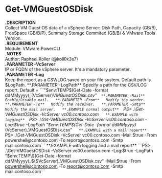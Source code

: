 # Get-VMGuestOSDisk

**.DESCRIPTION**  
Collect VM Guest OS data of a vSphere Server: Disk Path, Capacity (GB/B), FreeSpace (GB/B/P), Summary Storage Commited (GB/B) & VMware Tools Version.  
**.REQUIREMENT**  
Module: VMware.PowerCLI  
**.NOTES**  
Author: Raphael Koller (@koll0x3e7)  
**.PARAMETER -VcServer**  
IP or FQDN of the vSphere server. It's a mandatory parameter.  
**.PARAMETER -Log**  
Keep the report as a CSV/LOG saved on your file system. Default path is $LogPath.  
**.PARAMETER -LogPath**  
Specify a path for the CSV/LOG report. Default = ```"$env:TEMP\$(Get-Date -format ddMMyyyy)_$($VcServer)_VMGuestOSDisk.csv"```  
**.PARAMETER -Mail**  
Enable/Disable mail.  
**.PARAMETER -From**  
Modify the sender.  
**.PARAMETER -To**  
Modify the receiver.  
**.PARAMETER -Smtp**  
Modify the mail server.  
**.EXAMPLE normal output**  
```PS> .\Get-VMGuestOSDisk -VcServer vc00.contoso.com```   
**.EXAMPLE with logging**  
```PS> .\Get-VMGuestOSDisk -VcServer vc00.contoso.com -Log:$true -LogPath "$env:TEMP\$(Get-Date -format ddMMyyyy)_$($VcServer)_VMGuestOSDisk.csv"```   
**.EXAMPLE with a mail report**  
```PS> .\Get-VMGuestOSDisk -VcServer vc00.contoso.com -Mail:$true -From powershell@contoso.com -To report@contoso.com -Smtp mail.contoso.com```   
**.EXAMPLE with logging and a mail report**  
```PS> .\Get-VMGuestOSDisk -VcServer vc00.contoso.com -Log:$true -LogPath "$env:TEMP\$(Get-Date -format ddMMyyyy)_$($VcServer)_VMGuestOSDisk.csv" -Mail:$true -From powershell@contoso.com -To report@contoso.com -Smtp mail.contoso.com```   
